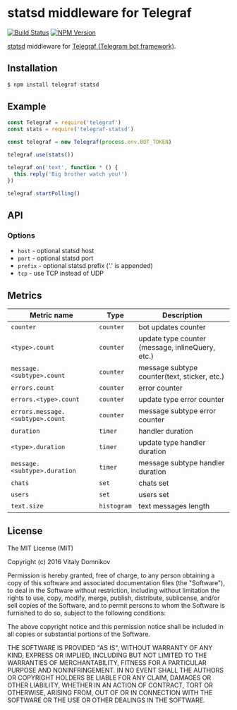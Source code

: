 # statsd middleware for Telegraf

[![Build Status](https://img.shields.io/travis/telegraf/telegraf-statsd.svg?branch=master&style=flat-square)](https://travis-ci.org/telegraf/telegraf-statsd)
[![NPM Version](https://img.shields.io/npm/v/telegraf-statsd.svg?style=flat-square)](https://www.npmjs.com/package/telegraf-statsd)

[statsd](https://github.com/etsy/statsd) middleware for [Telegraf (Telegram bot framework)](https://github.com/telegraf/telegraf).

## Installation

```js
$ npm install telegraf-statsd
```

## Example
  
```js
const Telegraf = require('telegraf')
const stats = require('telegraf-statsd')

const telegraf = new Telegraf(process.env.BOT_TOKEN)

telegraf.use(stats())

telegraf.on('text', function * () {
  this.reply('Big brother watch you!')
})

telegraf.startPolling()
```

## API

### Options

* `host` - optional statsd host
* `port` - optional statsd port
* `prefix` - optional statsd prefix ('.' is appended)
* `tcp` - use TCP instead of UDP

## Metrics

| Metric name | Type | Description |
| --- | --- | --- |
| `counter` | `counter` | bot updates counter |
| `<type>.count` | `counter` | update type counter (message, inlineQuery, etc.) |
| `message.<subtype>.count` | `counter` | message subtype counter(text, sticker, etc.) |
| `errors.count` | `counter` | error counter |
| `errors.<type>.count` | `counter` | update type error counter |
| `errors.message.<subtype>.count` | `counter` | message subtype error counter |
| `duration` | `timer` | handler duration |
| `<type>.duration` | `timer` | update type handler duration  |
| `message.<subtype>.duration` | `timer` | message subtype handler duration  |
| `chats` | `set` | chats set |
| `users` | `set` | users set |
| `text.size` | `histogram` | text messages length |



## License

The MIT License (MIT)

Copyright (c) 2016 Vitaly Domnikov

Permission is hereby granted, free of charge, to any person obtaining a copy
of this software and associated documentation files (the "Software"), to deal
in the Software without restriction, including without limitation the rights
to use, copy, modify, merge, publish, distribute, sublicense, and/or sell
copies of the Software, and to permit persons to whom the Software is
furnished to do so, subject to the following conditions:

The above copyright notice and this permission notice shall be included in all
copies or substantial portions of the Software.

THE SOFTWARE IS PROVIDED "AS IS", WITHOUT WARRANTY OF ANY KIND, EXPRESS OR
IMPLIED, INCLUDING BUT NOT LIMITED TO THE WARRANTIES OF MERCHANTABILITY,
FITNESS FOR A PARTICULAR PURPOSE AND NONINFRINGEMENT. IN NO EVENT SHALL THE
AUTHORS OR COPYRIGHT HOLDERS BE LIABLE FOR ANY CLAIM, DAMAGES OR OTHER
LIABILITY, WHETHER IN AN ACTION OF CONTRACT, TORT OR OTHERWISE, ARISING FROM,
OUT OF OR IN CONNECTION WITH THE SOFTWARE OR THE USE OR OTHER DEALINGS IN THE
SOFTWARE.

